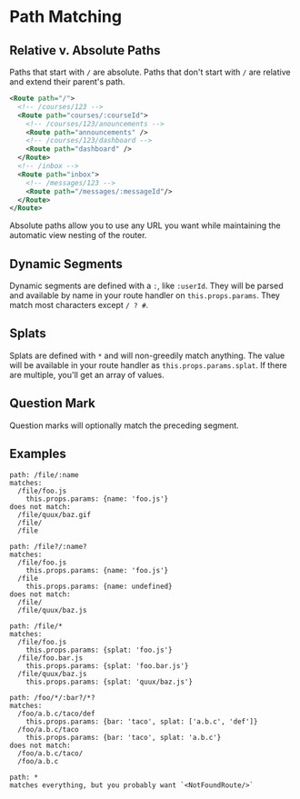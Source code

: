 Path Matching
=============

Relative v. Absolute Paths
--------------------------

Paths that start with `/` are absolute. Paths that don't start with `/` are
relative and extend their parent's path.

```xml
<Route path="/">
  <!-- /courses/123 -->
  <Route path="courses/:courseId">
    <!-- /courses/123/anouncements -->
    <Route path="announcements" />
    <!-- /courses/123/dashboard -->
    <Route path="dashboard" />
  </Route>
  <!-- /inbox -->
  <Route path="inbox">
    <!-- /messages/123 -->
    <Route path="/messages/:messageId"/>
  </Route>
</Route>
```

Absolute paths allow you to use any URL you want while maintaining the
automatic view nesting of the router.

Dynamic Segments
----------------

Dynamic segments are defined with a `:`, like `:userId`. They will be
parsed and available by name in your route handler on
`this.props.params`. They match most characters except `/ ? #`.

Splats
------

Splats are defined with `*` and will non-greedily match anything. The
value will be available in your route handler as
`this.props.params.splat`. If there are multiple, you'll get an array of
values.

Question Mark
-------------

Question marks will optionally match the preceding segment.

Examples
--------

```
path: /file/:name
matches:
  /file/foo.js
    this.props.params: {name: 'foo.js'}
does not match:
  /file/quux/baz.gif
  /file/
  /file

path: /file?/:name?
matches:
  /file/foo.js
    this.props.params: {name: 'foo.js'}
  /file
    this.props.params: {name: undefined}
does not match:
  /file/
  /file/quux/baz.js

path: /file/*
matches:
  /file/foo.js
    this.props.params: {splat: 'foo.js'}
  /file/foo.bar.js
    this.props.params: {splat: 'foo.bar.js'}
  /file/quux/baz.js
    this.props.params: {splat: 'quux/baz.js'}

path: /foo/*/:bar?/*?
matches:
  /foo/a.b.c/taco/def
    this.props.params: {bar: 'taco', splat: ['a.b.c', 'def']}
  /foo/a.b.c/taco
    this.props.params: {bar: 'taco', splat: 'a.b.c'}
does not match:
  /foo/a.b.c/taco/
  /foo/a.b.c

path: *
matches everything, but you probably want `<NotFoundRoute/>`
```
